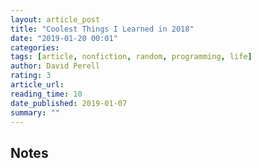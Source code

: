 ```yaml
---
layout: article_post
title: "Coolest Things I Learned in 2018"
date: "2019-01-20 00:01"
categories:
tags: [article, nonfiction, random, programming, life]
author: David Perell
rating: 3
article_url: 
reading_time: 10
date_published: 2019-01-07
summary: ""
---
```


## Notes
